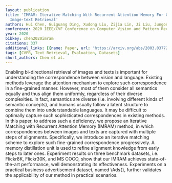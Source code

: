 ```yaml
---
layout: publication
title: 'IMRAM: Iterative Matching With Recurrent Attention Memory For Cross-modal
  Image-text Retrieval'
authors: Hui Chen, Guiguang Ding, Xudong Liu, Zijia Lin, Ji Liu, Jungong Han
conference: 2020 IEEE/CVF Conference on Computer Vision and Pattern Recognition (CVPR)
year: 2020
bibkey: chen2020imram
citations: 337
additional_links: [{name: Paper, url: 'https://arxiv.org/abs/2003.03772'}]
tags: [CVPR, Text Retrieval, Evaluation, Datasets]
short_authors: Chen et al.
---
```

Enabling bi-directional retrieval of images and texts is important for
understanding the correspondence between vision and language. Existing methods
leverage the attention mechanism to explore such correspondence in a
fine-grained manner. However, most of them consider all semantics equally and
thus align them uniformly, regardless of their diverse complexities. In fact,
semantics are diverse (i.e. involving different kinds of semantic concepts),
and humans usually follow a latent structure to combine them into
understandable languages. It may be difficult to optimally capture such
sophisticated correspondences in existing methods. In this paper, to address
such a deficiency, we propose an Iterative Matching with Recurrent Attention
Memory (IMRAM) method, in which correspondences between images and texts are
captured with multiple steps of alignments. Specifically, we introduce an
iterative matching scheme to explore such fine-grained correspondence
progressively. A memory distillation unit is used to refine alignment knowledge
from early steps to later ones. Experiment results on three benchmark datasets,
i.e. Flickr8K, Flickr30K, and MS COCO, show that our IMRAM achieves
state-of-the-art performance, well demonstrating its effectiveness. Experiments
on a practical business advertisement dataset, named \Ads\{\}, further validates
the applicability of our method in practical scenarios.